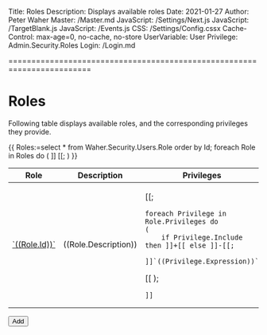 ﻿Title: Roles
Description: Displays available roles
Date: 2021-01-27
Author: Peter Waher
Master: /Master.md
JavaScript: /Settings/Next.js
JavaScript: /TargetBlank.js
JavaScript: /Events.js
CSS: /Settings/Config.cssx
Cache-Control: max-age=0, no-cache, no-store
UserVariable: User
Privilege: Admin.Security.Roles
Login: /Login.md

========================================================================

Roles
===================

Following table displays available roles, and the corresponding privileges they provide.

<table>
<thead>
<tr>
<th>Role</th>
<th>Description</th>
<th>Privileges</th>
</tr>
</thead>
<tbody>
{{
Roles:=select * from Waher.Security.Users.Role order by Id;
foreach Role in Roles do
(
	]]<tr><td><a target="_blank" href="Role.md?RoleId=((Role.Id))">`((Role.Id))`</a></td><td>

((Role.Description))

</td><td>

[[;

	foreach Privilege in Role.Privileges do
	(
		if Privilege.Include then ]]+[[ else ]]-[[;
		]]`((Privilege.Expression))`  
[[
	);

	]]

</td></tr>
[[;
)
}}
</tbody>
</table>

<button type="button" class="posButton" onclick="OpenPage('Role.md?Add=1')">Add</button>
